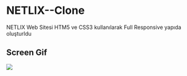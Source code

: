  <h1>NETLIX--Clone </h1>

 NETLIX Web Sitesi HTM5 ve CSS3 kullanılarak Full Responsive yapıda oluşturldu

 <h2> Screen Gif</h2>

 ![](proje.gif)


